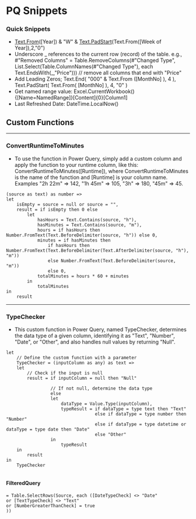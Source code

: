 # PQ Snippets

### Quick Snippets
* [Text.From](https://docs.microsoft.com/en-us/powerquery-m/text-from)([Year]) & "W" & [Text.PadStart](https://docs.microsoft.com/en-us/powerquery-m/text-padstart)(Text.From([Week of Year]),2,"0")
*  Underscore _ references to the current row (record) of the table. e.g., #"Removed Columns" = Table.RemoveColumns(#"Changed Type", List.Select(Table.ColumnNames(#"Changed Type"), each Text.EndsWith(_,"Price"))) // remove all columns that end with "Price"
* Add Leading Zeros; Text.End( "000" & Text.From ([MonthNo] ), 4 ), Text.PadStart( Text.From( [MonthNo] ), 4, "0" )
* Get named range value: Excel.CurrentWorkbook(){[Name=NamedRange]}[Content]{0}[Column1]
* Last Refreshed Date: DateTime.LocalNow()

## Custom Functions

-----
### ConvertRuntimeToMinutes
* To use the function in Power Query, simply add a custom column and apply the function to your runtime column, like this: ConvertRuntimeToMinutes([Runtime]), where ConvertRuntimeToMinutes is the name of the function and [Runtime] is your column name. Examples "2h 22m" => 142, "1h 45m" => 105, "3h" => 180, "45m" => 45.
```
(source as text) as number =>
let
    isEmpty = source = null or source = "",
    result = if isEmpty then 0 else
        let
            hasHours = Text.Contains(source, "h"),
            hasMinutes = Text.Contains(source, "m"),
            hours = if hasHours then Number.FromText(Text.BeforeDelimiter(source, "h")) else 0,
            minutes = if hasMinutes then 
                if hasHours then Number.FromText(Text.BeforeDelimiter(Text.AfterDelimiter(source, "h"), "m")) 
                else Number.FromText(Text.BeforeDelimiter(source, "m"))
                else 0,
            totalMinutes = hours * 60 + minutes
        in
            totalMinutes
in
    result

```

-----

### TypeChecker
* This custom function in Power Query, named TypeChecker, determines the data type of a given column, identifying it as "Text", "Number", "Date", or "Other", and also handles null values by returning "Null".

```
let
    // Define the custom function with a parameter
    TypeChecker = (inputColumn as any) as text =>
    let
        // Check if the input is null
        result = if inputColumn = null then "Null"

                 // If not null, determine the data type
                 else
                 let
                     dataType = Value.Type(inputColumn),
                     typeResult = if dataType = type text then "Text"
                                  else if dataType = type number then "Number"
                                  else if dataType = type datetime or dataType = type date then "Date"
                                  else "Other"
                 in
                     typeResult
    in
        result
in
    TypeChecker


```

#### FilteredQuery
```
= Table.SelectRows(Source, each ([DateTypeCheck] <> "Date" 
or [TextTypeCheck] <> "Text"
or [NumberGreaterThanCheck] = true
))
```


